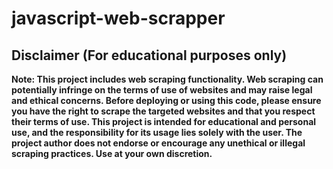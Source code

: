 # javascript-web-scrapper

## Disclaimer (For educational purposes only)

**Note: This project includes web scraping functionality. Web scraping can potentially infringe on the terms of use of websites and may raise legal and ethical concerns. Before deploying or using this code, please ensure you have the right to scrape the targeted websites and that you respect their terms of use. This project is intended for educational and personal use, and the responsibility for its usage lies solely with the user. The project author does not endorse or encourage any unethical or illegal scraping practices. Use at your own discretion.**
